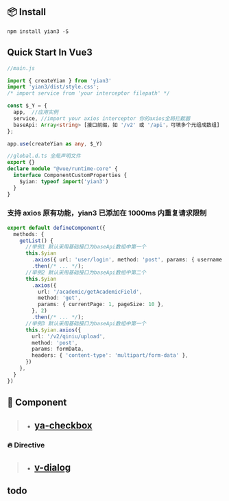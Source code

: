 ## 📦 Install
```shell
npm install yian3 -S
```
## Quick Start In Vue3

```typescript
//main.js

import { createYian } from 'yian3'
import 'yian3/dist/style.css';
/* import service from 'your interceptor filepath' */

const $_Y = {
  app,  //应用实例
  service, //import your axios interceptor 你的axios全局拦截器
  baseApi: Array<string> [接口前缀，如 '/v2' 或 '/api'，可填多个元组成数组]
};

app.use(createYian as any, $_Y)

```
```typescript
//global.d.ts 全局声明文件
export {}
declare module "@vue/runtime-core" {
  interface ComponentCustomProperties {
    $yian: typeof import('yian3')
  }
}
```

### 支持 axios 原有功能，yian3 已添加在 1000ms 内重复请求限制
```typescript
export default defineComponent({
  methods: {
    getList() {
      //举例1 默认采用基础接口为baseApi数组中第一个
      this.$yian
        .axios({ url: 'user/login', method: 'post', params: { username: admin, password: 123456 }}, 1)
        .then(/* ... */);
      //举例2 默认采用基础接口为baseApi数组中第二个
      this.$yian
        .axios({
          url: '/academic/getAcademicField',
          method: 'get',
          params: { currentPage: 1, pageSize: 10 },
        }, 2)
        .then(/* ... */);
      //举例3 默认采用基础接口为baseApi数组中第一个
      this.$yian.axios({
        url: '/v2/qiniu/upload',
        method: 'post',
        params: formData,
        headers: { 'content-type': 'multipart/form-data' },        
      })  
    },
  }
})
```

## 🧊 Component
>- ## [ya-checkbox](https://github.com/Macrohoo/yian3/tree/master/src/components/ya-checkbox)
### 🔥 Directive
>- ## [v-dialog](https://github.com/Macrohoo/yian3/tree/master/src/global/dialog-directive)

## todo